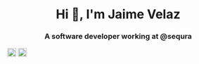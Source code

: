 <h1 align="center">Hi 👋, I'm Jaime Velaz</h1>
<h3 align="center">A software developer working at @sequra</h3>

<a href="https://twitter.com/jaimevelaz" target="blank"><img align="center" src="https://cdn.jsdelivr.net/npm/simple-icons@3.0.1/icons/twitter.svg" alt="jaimevelaz" height="20" width="20" /></a>
<a href="https://linkedin.com/in/www.linkedin.com/in/jaimevelaz" target="blank"><img align="center" src="https://cdn.jsdelivr.net/npm/simple-icons@3.0.1/icons/linkedin.svg" alt="www.linkedin.com/in/jaimevelaz" height="20" width="20" /></a>
</p>
